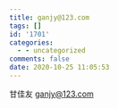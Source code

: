 ```yaml
---
title: ganjy@123.com
tags: []
id: '1701'
categories:
  - - uncategorized
comments: false
date: 2020-10-25 11:05:53
---
```


甘佳友 ganjy@123.com
